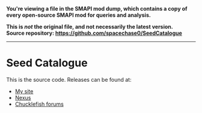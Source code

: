 **You're viewing a file in the SMAPI mod dump, which contains a copy of every open-source SMAPI mod
for queries and analysis.**

**This is _not_ the original file, and not necessarily the latest version.**  
**Source repository: https://github.com/spacechase0/SeedCatalogue**

----

# Seed Catalogue
This is the source code. Releases can be found at:
* [My site](http://spacechase0.com/mods/stardew-valley/seed-catalogue/)
* [Nexus](http://www.nexusmods.com/stardewvalley/mods/1640/)
* [Chucklefish forums](http://community.playstarbound.com/resources/seed-catalogue.5090/)
